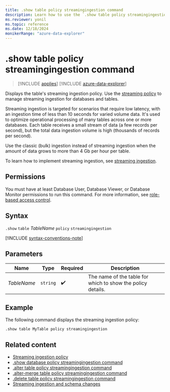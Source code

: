 ```yaml
---
title: .show table policy streamingingestion command
description: Learn how to use the `.show table policy streamingingestion` command to display the table's streaming ingestion policy.
ms.reviewer: yonil
ms.topic: reference
ms.date: 12/18/2024
monikerRange: "azure-data-explorer"
---
```

# .show table policy streamingingestion command

> [!INCLUDE [applies](../includes/applies-to-version/applies.md)] [!INCLUDE [azure-data-explorer](../includes/applies-to-version/azure-data-explorer.md)]

Displays the table's streaming ingestion policy. Use the [streaming policy](../management/streaming-ingestion-policy.md) to manage streaming ingestion for databases and tables.  

Streaming ingestion is targeted for scenarios that require low latency, with an ingestion time of less than 10 seconds for varied volume data. It's used to optimize operational processing of many tables across one or more databases. Each table receives a small stream of data (a few records per second), but the total data ingestion volume is high (thousands of records per second).

Use the classic (bulk) ingestion instead of streaming ingestion when the amount of data grows to more than 4 Gb per hour per table.

To learn how to implement streaming ingestion, see [streaming ingestion](/azure/data-explorer/ingest-data-streaming).

## Permissions

You must have at least Database User, Database Viewer, or Database Monitor permissions to run this command. For more information, see [role-based access control](../access-control/role-based-access-control.md).

## Syntax

`.show` `table` *TableName* `policy` `streamingingestion`

[!INCLUDE [syntax-conventions-note](../includes/syntax-conventions-note.md)]

## Parameters

|Name|Type|Required|Description|
|--|--|--|--|
|*TableName*| `string` | :heavy_check_mark:|The name of the table for which to show the policy details.|

## Example

The following command displays the streaming ingestion policy:

```kusto
.show table MyTable policy streamingingestion 
```

## Related content

* [Streaming ingestion policy](streaming-ingestion-policy.md)
* [.show database policy streamingingestion command](show-database-streaming-ingestion-policy-command.md)
* [.alter table policy streamingingestion command](alter-table-streaming-ingestion-policy-command.md)
* [.alter-merge table policy streamingingestion command](alter-merge-table-streaming-ingestion-policy-command.md)
* [.delete table policy streamingingestion command](delete-table-streaming-ingestion-policy-command.md)
* [Streaming ingestion and schema changes](data-ingestion/streaming-ingestion-schema-changes.md)

